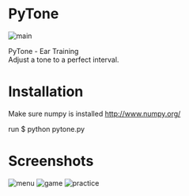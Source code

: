 PyTone
======

![main](https://github.com/proudbeard/pytone/raw/screenshots/screenshots/main.png)

PyTone - Ear Training<br>
Adjust a tone to a perfect interval.


Installation
======
Make sure numpy is installed
http://www.numpy.org/

run $ python pytone.py

Screenshots
======
![menu](https://github.com/proudbeard/pytone/raw/screenshots/screenshots/menu.png)
<span>  </span>![game](https://github.com/proudbeard/pytone/raw/screenshots/screenshots/game.png)
<span>  </span>![practice](https://github.com/proudbeard/pytone/raw/screenshots/screenshots/practice.png)

